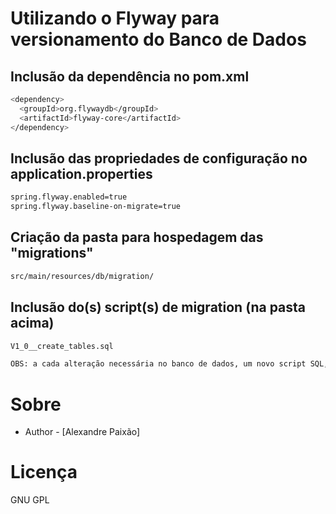 # Utilizando o Flyway para versionamento do Banco de Dados

## Inclusão da dependência no pom.xml

```bash
<dependency>
  <groupId>org.flywaydb</groupId>
  <artifactId>flyway-core</artifactId>
</dependency>
```

## Inclusão das propriedades de configuração no application.properties

```bash
spring.flyway.enabled=true
spring.flyway.baseline-on-migrate=true
```

## Criação da pasta para hospedagem das "migrations"

```bash
src/main/resources/db/migration/
```

## Inclusão do(s) script(s) de migration (na pasta acima)

```bash
V1_0__create_tables.sql
```
```bash
OBS: a cada alteração necessária no banco de dados, um novo script SQL, seguindo o padrão <Prefix><Version>__<Description>.sql
```

# Sobre

- Author - [Alexandre Paixão]

# Licença

GNU GPL

